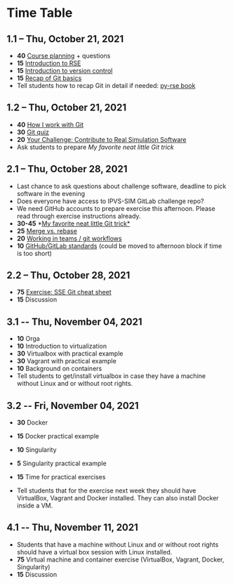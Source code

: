 # Time Table

## 1.1 – Thu, October 21, 2021

- **40** [Course planning](https://github.com/Simulation-Software-Engineering/Lecture-Material/blob/main/organization/material/intro_course.md) + questions
- **15** [Introduction to RSE](https://github.com/Simulation-Software-Engineering/Lecture-Material/blob/main/organization/material/rse_basics.md)
- **15** [Introduction to version control](https://github.com/Simulation-Software-Engineering/Lecture-Material/blob/main/version-control/material/intro_slides.md)
- **15** [Recap of Git basics](https://github.com/Simulation-Software-Engineering/Lecture-Material/blob/main/version-control/overview.md#recap-of-git-basics)
- Tell students how to recap Git in detail if needed: [py-rse book](https://merely-useful.tech/py-rse/)

## 1.2 – Thu, October 21, 2021

- **40** [How I work with Git](https://github.com/Simulation-Software-Engineering/Lecture-Material/blob/main/version-control/overview.md#how-i-work-with-git)
- **30** [Git quiz](https://github.com/Simulation-Software-Engineering/Lecture-Material/blob/main/version-control/material/git_quiz.md)
- **20** [Your Challenge: Contribute to Real Simulation Software](https://github.com/Simulation-Software-Engineering/Lecture-Material/blob/main/organization/material/challenge_intro.md)
- Ask students to prepare *My favorite neat little Git trick*

## 2.1 – Thu, October 28, 2021

- Last chance to ask questions about challenge software, deadline to pick software in the evening
- Does everyone have access to IPVS-SIM GitLab challenge repo?
- We need GitHub accounts to prepare exercise this afternoon. Please read through exercise instructions already.
- **30-45** *[My favorite neat little Git trick*](https://github.com/Simulation-Software-Engineering/Lecture-Material/blob/main/version-control/overview.md#my-favorite-neat-little-Git-trick)
- **25** [Merge vs. rebase](https://github.com/Simulation-Software-Engineering/Lecture-Material/blob/main/version-control/material/merge_rebase_slides.md)
- **20** [Working in teams / git workflows](https://github.com/Simulation-Software-Engineering/Lecture-Material/blob/main/version-control/material/workflow_slides.md)
- **10** [GitHub/GitLab standards](https://github.com/Simulation-Software-Engineering/Lecture-Material/blob/main/version-control/material/standards_slides.md) (could be moved to afternoon block if time is too short)

## 2.2 – Thu, October 28, 2021

- **75** [Exercise: SSE Git cheat sheet](https://github.com/Simulation-Software-Engineering/Lecture-Material/blob/main/version-control/material/cheat_sheet_text.md)
- **15** Discussion

## 3.1 -- Thu, November 04, 2021

- **10** Orga
- **10** Introduction to virtualization
- **30** Virtualbox with practical example
- **30** Vagrant with practical example
- **10** Background on containers
- Tell students to get/install virtualbox in case they have a machine without Linux and or without root rights.

## 3.2 -- Fri, November 04, 2021

- **30** Docker
- **15** Docker practical example
- **10** Singularity
- **5** Singularity practical example
- **15** Time for practical exercises

- Tell students that for the exercise next week they should have VirtualBox, Vagrant and Docker installed. They can also install Docker inside a VM.

## 4.1 -- Thu, November 11, 2021

- Students that have a machine without Linux and or without root rights should have a virtual box session with Linux installed.
- **75** Virtual machine and container exercise (VirtualBox, Vagrant, Docker, Singularity)
- **15** Discussion